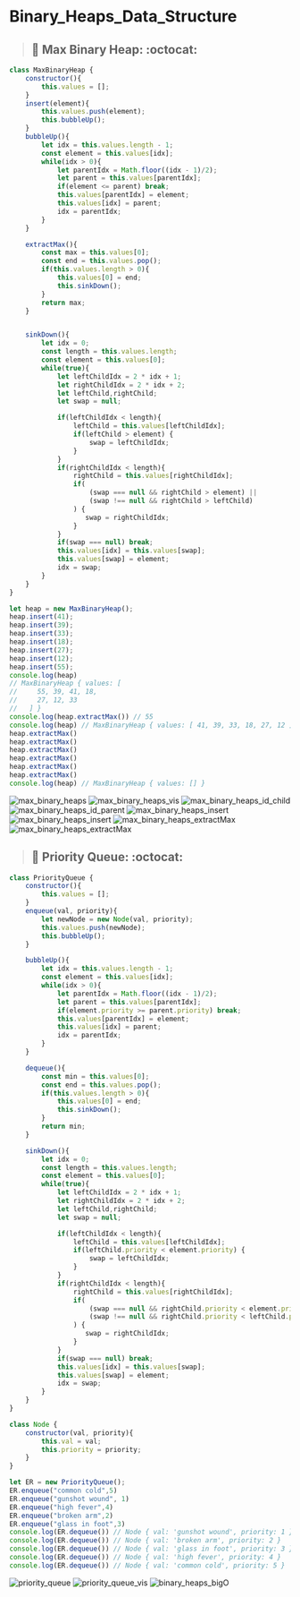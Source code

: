 # Binary_Heaps_Data_Structure



> ## 🤯 Max Binary Heap: :octocat:

``` js
class MaxBinaryHeap {
    constructor(){
        this.values = [];
    }
    insert(element){
        this.values.push(element);
        this.bubbleUp();
    }
    bubbleUp(){
        let idx = this.values.length - 1;
        const element = this.values[idx];
        while(idx > 0){
            let parentIdx = Math.floor((idx - 1)/2);
            let parent = this.values[parentIdx];
            if(element <= parent) break;
            this.values[parentIdx] = element;
            this.values[idx] = parent;
            idx = parentIdx;
        }
    }

    extractMax(){
        const max = this.values[0];
        const end = this.values.pop();
        if(this.values.length > 0){
            this.values[0] = end;
            this.sinkDown();
        }
        return max;
    }


    sinkDown(){
        let idx = 0;
        const length = this.values.length;
        const element = this.values[0];
        while(true){
            let leftChildIdx = 2 * idx + 1;
            let rightChildIdx = 2 * idx + 2;
            let leftChild,rightChild;
            let swap = null;

            if(leftChildIdx < length){
                leftChild = this.values[leftChildIdx];
                if(leftChild > element) {
                    swap = leftChildIdx;
                }
            }
            if(rightChildIdx < length){
                rightChild = this.values[rightChildIdx];
                if(
                    (swap === null && rightChild > element) || 
                    (swap !== null && rightChild > leftChild)
                ) {
                   swap = rightChildIdx;
                }
            }
            if(swap === null) break;
            this.values[idx] = this.values[swap];
            this.values[swap] = element;
            idx = swap;
        }
    }
}

let heap = new MaxBinaryHeap();
heap.insert(41);
heap.insert(39);
heap.insert(33);
heap.insert(18);
heap.insert(27);
heap.insert(12);
heap.insert(55);
console.log(heap)
// MaxBinaryHeap { values: [
//     55, 39, 41, 18,
//     27, 12, 33
//   ] }
console.log(heap.extractMax()) // 55
console.log(heap) // MaxBinaryHeap { values: [ 41, 39, 33, 18, 27, 12 ] }
heap.extractMax()
heap.extractMax()
heap.extractMax()
heap.extractMax()
heap.extractMax()
heap.extractMax()
console.log(heap) // MaxBinaryHeap { values: [] }
```


![max_binary_heaps](https://github.com/NoriKaneshige/Binary_Heaps_Data_Structure/blob/master/max_binary_heaps.png)
![max_binary_heaps_vis](https://github.com/NoriKaneshige/Binary_Heaps_Data_Structure/blob/master/max_binary_heaps_vis.png)
![max_binary_heaps_id_child](https://github.com/NoriKaneshige/Binary_Heaps_Data_Structure/blob/master/max_binary_heaps_id_child.png)
![max_binary_heaps_id_parent](https://github.com/NoriKaneshige/Binary_Heaps_Data_Structure/blob/master/max_binary_heaps_id_parent.png)
![max_binary_heaps_insert](https://github.com/NoriKaneshige/Binary_Heaps_Data_Structure/blob/master/max_binary_heaps_insert.png)
![max_binary_heaps_insert](max_binary_heaps_insert.gif)
![max_binary_heaps_extractMax](https://github.com/NoriKaneshige/Binary_Heaps_Data_Structure/blob/master/max_binary_heaps_extractMax.png)
![max_binary_heaps_extractMax](max_binary_heaps_extractMax.gif)

> ## 🤯 Priority Queue: :octocat:
``` js
class PriorityQueue {
    constructor(){
        this.values = [];
    }
    enqueue(val, priority){
        let newNode = new Node(val, priority);
        this.values.push(newNode);
        this.bubbleUp();
    }

    bubbleUp(){
        let idx = this.values.length - 1;
        const element = this.values[idx];
        while(idx > 0){
            let parentIdx = Math.floor((idx - 1)/2);
            let parent = this.values[parentIdx];
            if(element.priority >= parent.priority) break;
            this.values[parentIdx] = element;
            this.values[idx] = parent;
            idx = parentIdx;
        }
    }

    dequeue(){
        const min = this.values[0];
        const end = this.values.pop();
        if(this.values.length > 0){
            this.values[0] = end;
            this.sinkDown();
        }
        return min;
    }

    sinkDown(){
        let idx = 0;
        const length = this.values.length;
        const element = this.values[0];
        while(true){
            let leftChildIdx = 2 * idx + 1;
            let rightChildIdx = 2 * idx + 2;
            let leftChild,rightChild;
            let swap = null;

            if(leftChildIdx < length){
                leftChild = this.values[leftChildIdx];
                if(leftChild.priority < element.priority) {
                    swap = leftChildIdx;
                }
            }
            if(rightChildIdx < length){
                rightChild = this.values[rightChildIdx];
                if(
                    (swap === null && rightChild.priority < element.priority) || 
                    (swap !== null && rightChild.priority < leftChild.priority)
                ) {
                   swap = rightChildIdx;
                }
            }
            if(swap === null) break;
            this.values[idx] = this.values[swap];
            this.values[swap] = element;
            idx = swap;
        }
    }
}

class Node {
    constructor(val, priority){
        this.val = val;
        this.priority = priority;
    }
}

let ER = new PriorityQueue();
ER.enqueue("common cold",5)
ER.enqueue("gunshot wound", 1)
ER.enqueue("high fever",4)
ER.enqueue("broken arm",2)
ER.enqueue("glass in foot",3)
console.log(ER.dequeue()) // Node { val: 'gunshot wound', priority: 1 }
console.log(ER.dequeue()) // Node { val: 'broken arm', priority: 2 }
console.log(ER.dequeue()) // Node { val: 'glass in foot', priority: 3 }
console.log(ER.dequeue()) // Node { val: 'high fever', priority: 4 }
console.log(ER.dequeue()) // Node { val: 'common cold', priority: 5 }
```
![priority_queue](https://github.com/NoriKaneshige/Binary_Heaps_Data_Structure/blob/master/priority_queue.png)
![priority_queue_vis](https://github.com/NoriKaneshige/Binary_Heaps_Data_Structure/blob/master/priority_queue_vis.png)
![binary_heaps_bigO](https://github.com/NoriKaneshige/Binary_Heaps_Data_Structure/blob/master/binary_heaps_bigO.png)

